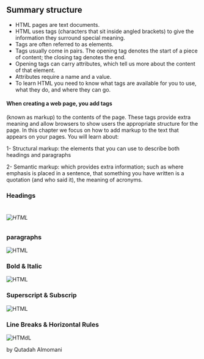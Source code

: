 ## Summary structure

* HTML pages are text documents.
*  HTML uses tags (characters that sit inside angled
brackets) to give the information they surround special
meaning.
* Tags are often referred to as elements.
*  Tags usually come in pairs. The opening tag denotes
the start of a piece of content; the closing tag denotes
the end.
* Opening tags can carry attributes, which tell us more
about the content of that element.
*  Attributes require a name and a value.
*  To learn HTML you need to know what tags are
available for you to use, what they do, and where they
can go.

#### When creating a web page, you add tags
(known as markup) to the contents of the
page. These tags provide extra meaning
and allow browsers to show users the
appropriate structure for the page.
In this chapter we focus on how to add markup to the text that
appears on your pages. You will learn about:

1-  Structural markup: the elements that you can use to
describe both headings and paragraphs


2-  Semantic markup: which provides extra information; such
as where emphasis is placed in a sentence, that something
you have written is a quotation (and who said it), the
meaning of acronyms.

### Headings
<h1>
<h2>
<h3>
<h4>
<h5>
<h6>
 
  ![HTML](https://i.ibb.co/GxCK7wL/3.png)
 
 
  
  ### paragraphs
 
   ![HTML](https://i.ibb.co/4RbThjz/4.png)
 
  
  ### Bold & Italic
 
 ![HTML](https://i.ibb.co/gWJRM7f/5.png)
 
 
  
  ### Superscript & Subscrip
 
 
![HTML](https://i.ibb.co/MMCjRFk/6.png)
 
  
 ### Line Breaks & Horizontal Rules
 
 
![HTMdL](https://i.ibb.co/sH7BZwd/7.png)
 
 
 
 
by Qutadah Almomani
  
  
